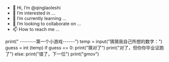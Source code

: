 - 👋 Hi, I’m @qinglaoleshi
- 👀 I’m interested in ...
- 🌱 I’m currently learning ...
- 💞️ I’m looking to collaborate on ...
- 📫 How to reach me ...

<!---
qinglaoleshi/qinglaoleshi is a ✨ special ✨ repository because its `README.md` (this file) appears on your GitHub profile.
You can click the Preview link to take a look at your changes.
--->
print(" --------第一个小游戏------")
temp = input("猜猜我自己所想的数字：")
guess = int (temp)
if guess == 0:
    print("猜对了")
    print("对了，但你你毕业证跑了")
else:
    print("错了，下一位")
print("gmov")
